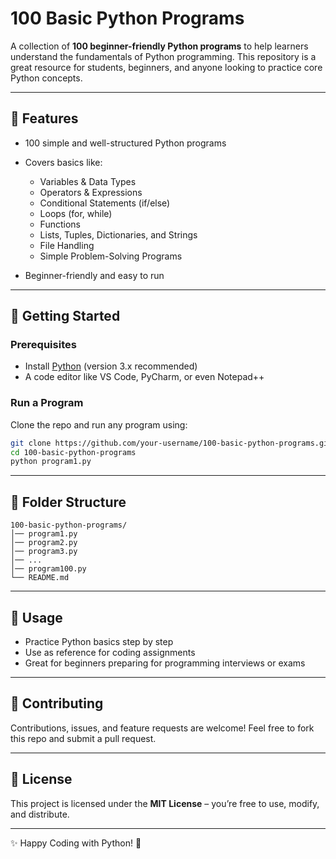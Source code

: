 # 100 Basic Python Programs

A collection of **100 beginner-friendly Python programs** to help learners understand the fundamentals of Python programming.
This repository is a great resource for students, beginners, and anyone looking to practice core Python concepts.

---

## 📌 Features

* 100 simple and well-structured Python programs
* Covers basics like:

  * Variables & Data Types
  * Operators & Expressions
  * Conditional Statements (if/else)
  * Loops (for, while)
  * Functions
  * Lists, Tuples, Dictionaries, and Strings
  * File Handling
  * Simple Problem-Solving Programs
* Beginner-friendly and easy to run

---

## 🚀 Getting Started

### Prerequisites

* Install [Python](https://www.python.org/downloads/) (version 3.x recommended)
* A code editor like VS Code, PyCharm, or even Notepad++

### Run a Program

Clone the repo and run any program using:

```bash
git clone https://github.com/your-username/100-basic-python-programs.git
cd 100-basic-python-programs
python program1.py
```

---

## 📂 Folder Structure

```
100-basic-python-programs/
│── program1.py
│── program2.py
│── program3.py
│── ...
│── program100.py
└── README.md
```

---

## 🎯 Usage

* Practice Python basics step by step
* Use as reference for coding assignments
* Great for beginners preparing for programming interviews or exams

---

## 🤝 Contributing

Contributions, issues, and feature requests are welcome!
Feel free to fork this repo and submit a pull request.

---

## 📜 License

This project is licensed under the **MIT License** – you’re free to use, modify, and distribute.

---

✨ Happy Coding with Python! 🐍
